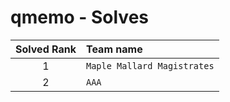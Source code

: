# qmemo - Solves
| Solved Rank | Team name |
|:-----------:|:----------|
| 1 | `Maple Mallard Magistrates` |
| 2 | `AAA` |